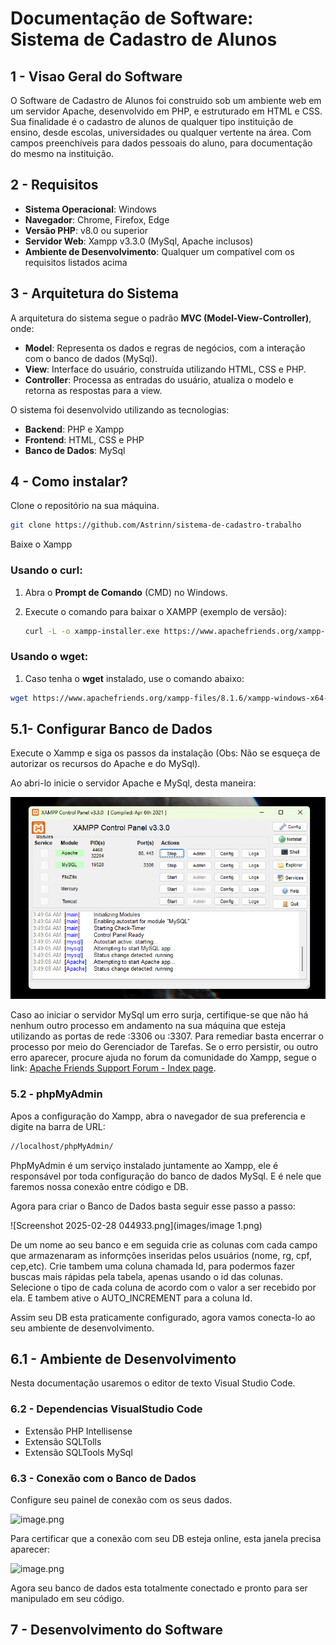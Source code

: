 # Documentação de Software: Sistema de Cadastro de Alunos

## 1 - Visao Geral do Software

  O Software de Cadastro de Alunos foi construido sob um ambiente web em um servidor Apache, desenvolvido em PHP, e estruturado em HTML e CSS. Sua finalidade é o cadastro de alunos de qualquer tipo instituição de ensino, desde escolas, universidades ou qualquer  vertente na área. Com campos preenchíveis para dados pessoais do aluno, para documentação do mesmo na instituição.

## 2 - Requisitos

- **Sistema Operacional**: Windows
- **Navegador**: Chrome, Firefox, Edge
- **Versão PHP**: v8.0 ou superior
- **Servidor Web**: Xampp v3.3.0 (MySql, Apache inclusos)
- **Ambiente de Desenvolvimento**: Qualquer um compatível com os requisitos listados acima

## **3 - Arquitetura do Sistema**

A arquitetura do sistema segue o padrão **MVC (Model-View-Controller)**, onde:

- **Model**: Representa os dados e regras de negócios, com a interação com o banco de dados (MySql).
- **View**: Interface do usuário, construída utilizando HTML, CSS e PHP.
- **Controller**: Processa as entradas do usuário, atualiza o modelo e retorna as respostas para a view.

O sistema foi desenvolvido utilizando as tecnologias:

- **Backend**: PHP e Xampp
- **Frontend**: HTML, CSS e PHP
- **Banco de Dados**: MySql

## **4 - Como instalar?**

 Clone o repositório na sua máquina.

```bash
git clone https://github.com/Astrinn/sistema-de-cadastro-trabalho
```

Baixe o Xampp

### Usando o **curl**:

1. Abra o **Prompt de Comando** (CMD) no Windows.
2. Execute o comando para baixar o XAMPP (exemplo de versão):
    
    ```bash
    curl -L -o xampp-installer.exe https://www.apachefriends.org/xampp-files/8.1.6/xampp-windows-x64-8.1.6-0-VC15-installer.exe
    ```
    

### Usando o **wget**:

1. Caso tenha o **wget** instalado, use o comando abaixo:

```bash
wget https://www.apachefriends.org/xampp-files/8.1.6/xampp-windows-x64-8.1.6-0-VC15-installer.exe
```

## 5.1- Configurar Banco de Dados

Execute o Xammp e siga os passos da instalação (Obs: Não se esqueça de autorizar os recursos do Apache e do MySql).

Ao abri-lo inicie o servidor Apache e MySql, desta maneira:

![image.png](images/image.png)

Caso ao iniciar o servidor MySql um erro surja, certifique-se que não há nenhum outro processo em andamento na sua máquina que esteja utilizando as portas de rede :3306 ou :3307. Para remediar basta encerrar o processo por meio do Gerenciador de Tarefas. Se o erro persistir, ou outro erro aparecer, procure ajuda no forum da comunidade do Xampp, segue o link: [Apache Friends Support Forum - Index page](https://community.apachefriends.org/f/).

### 5.2 - phpMyAdmin

Apos a configuração do Xampp, abra o navegador de sua preferencia e digite na barra de URL:

```bash
//localhost/phpMyAdmin/
```

PhpMyAdmin é um serviço instalado juntamente ao Xampp, ele é responsável por toda configuração do banco de dados MySql. E é nele que faremos nossa conexão entre código e DB.

Agora para criar o Banco de Dados basta seguir esse passo a passo:

![Screenshot 2025-02-28 044933.png](images/image 1.png)

De um nome ao seu banco e em seguida crie as colunas com cada campo que armazenaram as informções inseridas pelos usuários (nome, rg, cpf, cep,etc). Crie tambem uma coluna chamada Id, para podermos fazer buscas mais rápidas pela tabela, apenas usando o id das colunas. Selecione o tipo de cada coluna de acordo com o valor a ser recebido por ela. E tambem ative o AUTO_INCREMENT para a coluna Id.

Assim seu DB esta praticamente configurado, agora vamos conecta-lo ao seu ambiente de desenvolvimento.

## 6.1 - Ambiente de Desenvolvimento

Nesta documentação usaremos o editor de texto Visual Studio Code. 

### 6.2 - Dependencias VisualStudio Code

- Extensão PHP Intellisense
- Extensão SQLTolls
- Extensão SQLTools MySql

### 6.3 - Conexão com o Banco de Dados

Configure seu painel de conexão com os seus dados.

![image.png](image%201.png)

Para certificar que a conexão com seu DB esteja online, esta janela precisa aparecer:

![image.png](image%202.png)

Agora seu banco de dados esta totalmente conectado e pronto para ser manipulado em seu código.

## 7 - Desenvolvimento do Software
